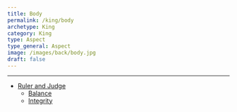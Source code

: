 ```yaml
---
title: Body
permalink: /king/body
archetype: King
category: King
type: Aspect
type_general: Aspect
image: /images/back/body.jpg
draft: false
---
```


---
- [Ruler and Judge](/king/body/ruler_and_judge)
  - [Balance](/king/body/ruler_and_judge/balance)
  - [Integrity](/king/body/ruler_and_judge/integrity)
